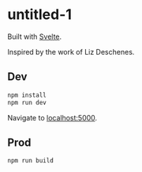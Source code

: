 # untitled-1

Built with [Svelte](https://svelte.dev).

Inspired by the work of Liz Deschenes.

## Dev

```bash
npm install
npm run dev
```

Navigate to [localhost:5000](http://localhost:5000).


## Prod

```bash
npm run build
```
